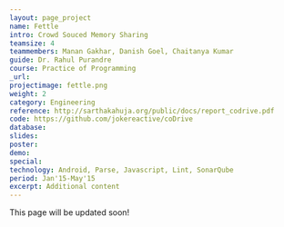 ```yaml
---
layout: page_project
name: Fettle
intro: Crowd Souced Memory Sharing
teamsize: 4
teammembers: Manan Gakhar, Danish Goel, Chaitanya Kumar
guide: Dr. Rahul Purandre
course: Practice of Programming
_url: 
projectimage: fettle.png
weight: 2
category: Engineering
reference: http://sarthakahuja.org/public/docs/report_codrive.pdf
code: https://github.com/jokereactive/coDrive
database: 
slides: 
poster: 
demo: 
special: 
technology: Android, Parse, Javascript, Lint, SonarQube
period: Jan'15-May'15
excerpt: Additional content
---
```

This page will be updated soon!